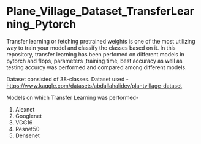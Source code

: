 # Plane_Village_Dataset_TransferLearning_Pytorch
Transfer learning or fetching pretrained weights is one of the most utilizing way to train your model and classify the classes based on it. In this repository, transfer learning has been perfomed on different models in pytorch and flops, parameters ,training time, best accuracy as well as testing accurcy was performed and compared among different models.

Dataset consisted of 38-classes.
Dataset used - https://www.kaggle.com/datasets/abdallahalidev/plantvillage-dataset

Models on which Transfer Learning was performed-

1. Alexnet
2. Googlenet
3. VGG16
4. Resnet50
5. Densenet
